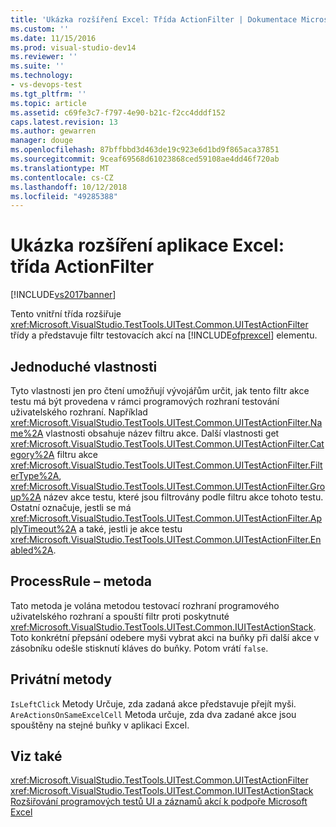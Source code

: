 ```yaml
---
title: 'Ukázka rozšíření Excel: Třída ActionFilter | Dokumentace Microsoftu'
ms.custom: ''
ms.date: 11/15/2016
ms.prod: visual-studio-dev14
ms.reviewer: ''
ms.suite: ''
ms.technology:
- vs-devops-test
ms.tgt_pltfrm: ''
ms.topic: article
ms.assetid: c69fe3c7-f797-4e90-b21c-f2cc4dddf152
caps.latest.revision: 13
ms.author: gewarren
manager: douge
ms.openlocfilehash: 87bffbbd3d463de19c923e6d1bd9f865aca37851
ms.sourcegitcommit: 9ceaf69568d61023868ced59108ae4dd46f720ab
ms.translationtype: MT
ms.contentlocale: cs-CZ
ms.lasthandoff: 10/12/2018
ms.locfileid: "49285388"
---
```

# <a name="sample-excel-extension-actionfilter-class"></a>Ukázka rozšíření aplikace Excel: třída ActionFilter
[!INCLUDE[vs2017banner](../includes/vs2017banner.md)]

Tento vnitřní třída rozšiřuje <xref:Microsoft.VisualStudio.TestTools.UITest.Common.UITestActionFilter> třídy a představuje filtr testovacích akcí na [!INCLUDE[ofprexcel](../includes/ofprexcel-md.md)] elementu.  
  
## <a name="simple-properties"></a>Jednoduché vlastnosti  
 Tyto vlastnosti jen pro čtení umožňují vývojářům určit, jak tento filtr akce testu má být provedena v rámci programových rozhraní testování uživatelského rozhraní. Například <xref:Microsoft.VisualStudio.TestTools.UITest.Common.UITestActionFilter.Name%2A> vlastnosti obsahuje název filtru akce. Další vlastnosti get <xref:Microsoft.VisualStudio.TestTools.UITest.Common.UITestActionFilter.Category%2A> filtru akce <xref:Microsoft.VisualStudio.TestTools.UITest.Common.UITestActionFilter.FilterType%2A>, <xref:Microsoft.VisualStudio.TestTools.UITest.Common.UITestActionFilter.Group%2A> název akce testu, které jsou filtrovány podle filtru akce tohoto testu. Ostatní označuje, jestli se má <xref:Microsoft.VisualStudio.TestTools.UITest.Common.UITestActionFilter.ApplyTimeout%2A> a také, jestli je akce testu <xref:Microsoft.VisualStudio.TestTools.UITest.Common.UITestActionFilter.Enabled%2A>.  
  
## <a name="processrule-method"></a>ProcessRule – metoda  
 Tato metoda je volána metodou testovací rozhraní programového uživatelského rozhraní a spouští filtr proti poskytnuté <xref:Microsoft.VisualStudio.TestTools.UITest.Common.IUITestActionStack>. Toto konkrétní přepsání odebere myši vybrat akci na buňky při další akce v zásobníku odešle stisknutí kláves do buňky. Potom vrátí `false`.  
  
## <a name="private-methods"></a>Privátní metody  
 `IsLeftClick` Metody Určuje, zda zadaná akce představuje přejít myši. `AreActionsOnSameExcelCell` Metoda určuje, zda dva zadané akce jsou spouštěny na stejné buňky v aplikaci Excel.  
  
## <a name="see-also"></a>Viz také  
 <xref:Microsoft.VisualStudio.TestTools.UITest.Common.UITestActionFilter>   
 <xref:Microsoft.VisualStudio.TestTools.UITest.Common.IUITestActionStack>   
 [Rozšiřování programových testů UI a záznamů akcí k podpoře Microsoft Excel](../test/extending-coded-ui-tests-and-action-recordings-to-support-microsoft-excel.md)



